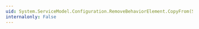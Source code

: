 ```yaml
---
uid: System.ServiceModel.Configuration.RemoveBehaviorElement.CopyFrom(System.ServiceModel.Configuration.ServiceModelExtensionElement)
internalonly: False
---
```

